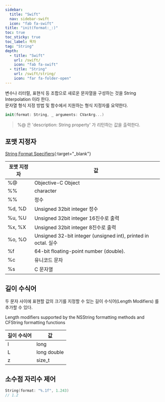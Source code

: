 ```yaml
---
sidebar:
  title: "Swift"
  nav: sidebar-swift
  icon: "fab fa-swift"
title: "init(format:_:)"
toc: true
toc_sticky: true
toc_label: 목차
tag: "String"
depth:
  - title: "Swift"
    url: /swift/
    icon: "fab fa-swift"
  - title: "String"
    url: /swift/string/
    icon: "far fa-folder-open"
---
```

변수나 리터럴, 표현식 등 조합으로 새로운 문자열을 구성하는 것을 String Interpolation 이라 한다.  
문자열 형식 지정 방법 및 함수에서 지원하는 형식 지정자를 요약한다.

```swift
init(format: String, _ arguments: CVarArg...)
```
> %@ 은 'description: String property' 가 리턴하는 값을 출력한다.

## 포맷 지정자

[<i class="fas fa-link"></i> String Format Specifiers](https://developer.apple.com/library/archive/documentation/Cocoa/Conceptual/Strings/Articles/formatSpecifiers.html){:target="_blank"}

| 포맷 지정자   |  값 |
|---  |---  |
| %@   |  Objective-C Object  |
| %% | character |
| %%   |  정수  |
| %d, %D   |  Unsigned 32bit integer  정수  |
| %u, %U   |  Unsigned 32bit integer  16진수로 출력  |
| %x, %X   |  Unsigned 32bit integer 8진수로 출력  |
| %o, %O   |  Unsigned 32-bit integer (unsigned int), printed in octal. 실수  |
| %f   |  64-bit floating-point number (double).  |
| %c   |  유니코드 문자  |
| %s   |  C 문자열  |

## 길이 수식어
두 문자 사이에 표현할 값의 크기를 지정할 수 있는 길이 수식어(Length Modifiers) 를 추가할 수 있다.

Length modifiers supported by the NSString formatting methods and CFString formatting functions

| 길이 수식어   |  값 |
|---  |---  |
| l   |  long  |
| L   |  long double  |
| z   |  size_t  |

## 소수점 자리수 제어
```swift
String(format: "%.1f", 1.243)
// 1.2
```
